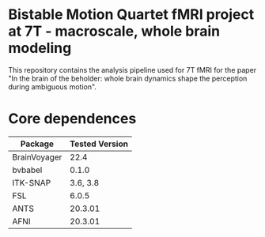 # Bistable Motion Quartet fMRI project at 7T - macroscale, whole brain modeling 
This repository contains the analysis pipeline used for 7T fMRI for the paper "In the brain of the beholder: whole brain dynamics shape the perception during ambiguous motion".

# Core dependences
| Package | Tested Version |                                            
| ------------- | ------------- |                 
| BrainVoyager  | 22.4  |
| bvbabel | 0.1.0|
| ITK-SNAP  | 3.6, 3.8  |
| FSL  | 6.0.5  |
| ANTS  | 20.3.01 |
| AFNI  | 20.3.01 |
